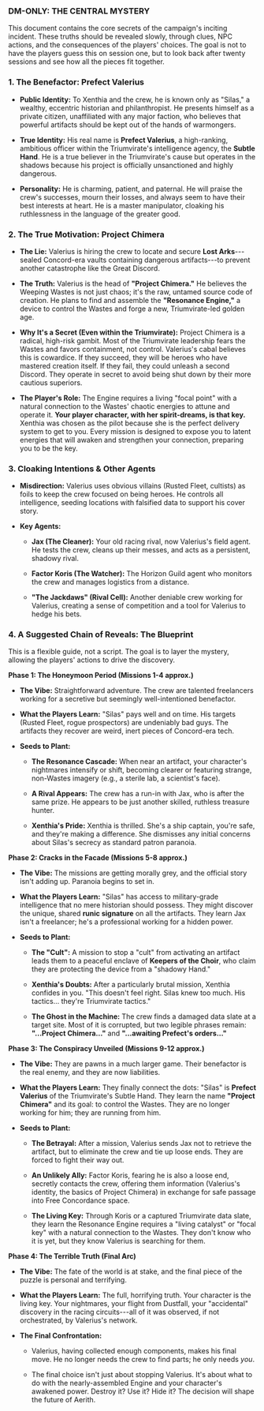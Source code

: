### **DM-ONLY: THE CENTRAL MYSTERY**

This document contains the core secrets of the campaign's inciting incident. These truths should be revealed slowly, through clues, NPC actions, and the consequences of the players' choices. The goal is not to have the players guess this on session one, but to look back after twenty sessions and see how all the pieces fit together.

### **1\. The Benefactor: Prefect Valerius**

-   **Public Identity:** To Xenthia and the crew, he is known only as "Silas," a wealthy, eccentric historian and philanthropist. He presents himself as a private citizen, unaffiliated with any major faction, who believes that powerful artifacts should be kept out of the hands of warmongers.

-   **True Identity:** His real name is **Prefect Valerius**, a high-ranking, ambitious officer within the Triumvirate's intelligence agency, the **Subtle Hand**. He is a true believer in the Triumvirate's cause but operates in the shadows because his project is officially unsanctioned and highly dangerous.

-   **Personality:** He is charming, patient, and paternal. He will praise the crew's successes, mourn their losses, and always seem to have their best interests at heart. He is a master manipulator, cloaking his ruthlessness in the language of the greater good.

### **2\. The True Motivation: Project Chimera**

-   **The Lie:** Valerius is hiring the crew to locate and secure **Lost Arks**---sealed Concord-era vaults containing dangerous artifacts---to prevent another catastrophe like the Great Discord.

-   **The Truth:** Valerius is the head of **"Project Chimera."** He believes the Weeping Wastes is not just chaos; it's the raw, untamed source code of creation. He plans to find and assemble the **"Resonance Engine,"** a device to control the Wastes and forge a new, Triumvirate-led golden age.

-   **Why It's a Secret (Even within the Triumvirate):** Project Chimera is a radical, high-risk gambit. Most of the Triumvirate leadership fears the Wastes and favors containment, not control. Valerius's cabal believes this is cowardice. If they succeed, they will be heroes who have mastered creation itself. If they fail, they could unleash a second Discord. They operate in secret to avoid being shut down by their more cautious superiors.

-   **The Player's Role:** The Engine requires a living "focal point" with a natural connection to the Wastes' chaotic energies to attune and operate it. **Your player character, with her spirit-dreams, is that key.** Xenthia was chosen as the pilot because she is the perfect delivery system to get to you. Every mission is designed to expose you to latent energies that will awaken and strengthen your connection, preparing you to be the key.

### **3\. Cloaking Intentions & Other Agents**

-   **Misdirection:** Valerius uses obvious villains (Rusted Fleet, cultists) as foils to keep the crew focused on being heroes. He controls all intelligence, seeding locations with falsified data to support his cover story.

-   **Key Agents:**

    -   **Jax (The Cleaner):** Your old racing rival, now Valerius's field agent. He tests the crew, cleans up their messes, and acts as a persistent, shadowy rival.

    -   **Factor Koris (The Watcher):** The Horizon Guild agent who monitors the crew and manages logistics from a distance.

    -   **"The Jackdaws" (Rival Cell):** Another deniable crew working for Valerius, creating a sense of competition and a tool for Valerius to hedge his bets.

### **4\. A Suggested Chain of Reveals: The Blueprint**

This is a flexible guide, not a script. The goal is to layer the mystery, allowing the players' actions to drive the discovery.

**Phase 1: The Honeymoon Period (Missions 1-4 approx.)**

-   **The Vibe:** Straightforward adventure. The crew are talented freelancers working for a secretive but seemingly well-intentioned benefactor.

-   **What the Players Learn:** "Silas" pays well and on time. His targets (Rusted Fleet, rogue prospectors) are undeniably bad guys. The artifacts they recover are weird, inert pieces of Concord-era tech.

-   **Seeds to Plant:**

    -   **The Resonance Cascade:** When near an artifact, your character's nightmares intensify or shift, becoming clearer or featuring strange, non-Wastes imagery (e.g., a sterile lab, a scientist's face).

    -   **A Rival Appears:** The crew has a run-in with Jax, who is after the same prize. He appears to be just another skilled, ruthless treasure hunter.

    -   **Xenthia's Pride:** Xenthia is thrilled. She's a ship captain, you're safe, and they're making a difference. She dismisses any initial concerns about Silas's secrecy as standard patron paranoia.

**Phase 2: Cracks in the Facade (Missions 5-8 approx.)**

-   **The Vibe:** The missions are getting morally grey, and the official story isn't adding up. Paranoia begins to set in.

-   **What the Players Learn:** "Silas" has access to military-grade intelligence that no mere historian should possess. They might discover the unique, shared **runic signature** on all the artifacts. They learn Jax isn't a freelancer; he's a professional working for a hidden power.

-   **Seeds to Plant:**

    -   **The "Cult":** A mission to stop a "cult" from activating an artifact leads them to a peaceful enclave of **Keepers of the Choir**, who claim they are protecting the device from a "shadowy Hand."

    -   **Xenthia's Doubts:** After a particularly brutal mission, Xenthia confides in you. "This doesn't feel right. Silas knew too much. His tactics... they're Triumvirate tactics."

    -   **The Ghost in the Machine:** The crew finds a damaged data slate at a target site. Most of it is corrupted, but two legible phrases remain: **"...Project Chimera..."** and **"...awaiting Prefect's orders..."**

**Phase 3: The Conspiracy Unveiled (Missions 9-12 approx.)**

-   **The Vibe:** They are pawns in a much larger game. Their benefactor is the real enemy, and they are now liabilities.

-   **What the Players Learn:** They finally connect the dots: "Silas" is **Prefect Valerius** of the Triumvirate's Subtle Hand. They learn the name **"Project Chimera"** and its goal: to control the Wastes. They are no longer working for him; they are running from him.

-   **Seeds to Plant:**

    -   **The Betrayal:** After a mission, Valerius sends Jax not to retrieve the artifact, but to eliminate the crew and tie up loose ends. They are forced to fight their way out.

    -   **An Unlikely Ally:** Factor Koris, fearing he is also a loose end, secretly contacts the crew, offering them information (Valerius's identity, the basics of Project Chimera) in exchange for safe passage into Free Concordance space.

    -   **The Living Key:** Through Koris or a captured Triumvirate data slate, they learn the Resonance Engine requires a "living catalyst" or "focal key" with a natural connection to the Wastes. They don't know who it is yet, but they know Valerius is searching for them.

**Phase 4: The Terrible Truth (Final Arc)**

-   **The Vibe:** The fate of the world is at stake, and the final piece of the puzzle is personal and terrifying.

-   **What the Players Learn:** The full, horrifying truth. Your character is the living key. Your nightmares, your flight from Dustfall, your "accidental" discovery in the racing circuits---all of it was observed, if not orchestrated, by Valerius's network.

-   **The Final Confrontation:**

    -   Valerius, having collected enough components, makes his final move. He no longer needs the crew to find parts; he only needs *you*.

    -   The final choice isn't just about stopping Valerius. It's about what to do with the nearly-assembled Engine and your character's awakened power. Destroy it? Use it? Hide it? The decision will shape the future of Aerith.